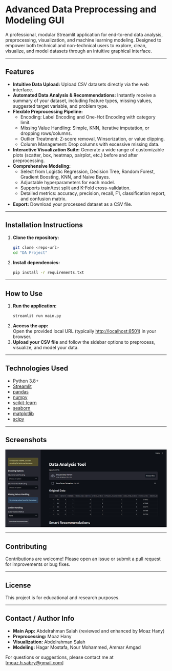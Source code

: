 # Advanced Data Preprocessing and Modeling GUI

A professional, modular Streamlit application for end-to-end data analysis, preprocessing, visualization, and machine learning modeling. Designed to empower both technical and non-technical users to explore, clean, visualize, and model datasets through an intuitive graphical interface.

---

## Features

- **Intuitive Data Upload:** Upload CSV datasets directly via the web interface.
- **Automated Data Analysis & Recommendations:** Instantly receive a summary of your dataset, including feature types, missing values, suggested target variable, and problem type.
- **Flexible Preprocessing Pipeline:**
  - Encoding: Label Encoding and One-Hot Encoding with category limit.
  - Missing Value Handling: Simple, KNN, Iterative imputation, or dropping rows/columns.
  - Outlier Treatment: Z-score removal, Winsorization, or value clipping.
  - Column Management: Drop columns with excessive missing data.
- **Interactive Visualization Suite:** Generate a wide range of customizable plots (scatter, box, heatmap, pairplot, etc.) before and after preprocessing.
- **Comprehensive Modeling:**
  - Select from Logistic Regression, Decision Tree, Random Forest, Gradient Boosting, KNN, and Naive Bayes.
  - Adjustable hyperparameters for each model.
  - Supports train/test split and K-Fold cross-validation.
  - Detailed metrics: accuracy, precision, recall, F1, classification report, and confusion matrix.
- **Export:** Download your processed dataset as a CSV file.

---

## Installation Instructions

1. **Clone the repository:**
    ```bash
    git clone <repo-url>
    cd "DA Project"
    ```

2. **Install dependencies:**
    ```bash
    pip install -r requirements.txt
    ```

---

## How to Use

1. **Run the application:**
    ```bash
    streamlit run main.py
    ```
2. **Access the app:**  
   Open the provided local URL (typically [http://localhost:8501](http://localhost:8501)) in your browser.
3. **Upload your CSV file** and follow the sidebar options to preprocess, visualize, and model your data.

---

## Technologies Used

- Python 3.8+
- [Streamlit](https://streamlit.io/)
- [pandas](https://pandas.pydata.org/)
- [numpy](https://numpy.org/)
- [scikit-learn](https://scikit-learn.org/)
- [seaborn](https://seaborn.pydata.org/)
- [matplotlib](https://matplotlib.org/)
- [scipy](https://scipy.org/)

---

## Screenshots

![Data Analysis Tool GUI](https://github.com/m-o-a-z-e/Data-Analysis-Tool/blob/main/image.png)

---

## Contributing

Contributions are welcome! Please open an issue or submit a pull request for improvements or bug fixes.

---

## License

This project is for educational and research purposes.

---

## Contact / Author Info

- **Main App:** Abdelrahman Salah (reviewed and enhanced by Moaz Hany)
- **Preprocessing:** Moaz Hany
- **Visualization:** Abdelrahman Salah
- **Modeling:** Hagar Mostafa, Nour Mohammed, Ammar Amgad

For questions or suggestions, please contact me at [moaz.h.sabry@gmail.com]
